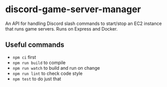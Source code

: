 # discord-game-server-manager

An API for handling Discord slash commands to start/stop an EC2 instance that runs game servers. Runs on Express and Docker.

## Useful commands

* `npm ci` first
* `npm run build` to compile
* `npm run watch` to build and run on change
* `npm run lint` to check code style
* `npm test` to do just that
